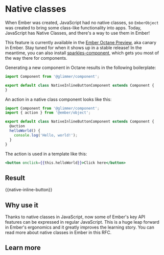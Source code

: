 # Native classes

When Ember was created, JavaScript had no native classes, so `EmberObject` was created to bring some class-like functionality into apps. Today, JavaScript has Native Classes, and there's a way to use them in Ember!

This feature is currently available in the [Ember Octane Preview](https://emberjs.com/editions/octane), aka canary in Ember. Stay tuned for when it shows up in a stable release! In the meantime, you can also install [sparkles-component](), which gets you most of the way there for components.

Generating a new component in Octane results in the following boilerplate:

```js
import Component from '@glimmer/component';

export default class NativeInlineButtonComponent extends Component {
}
```

An action in a native class component looks like this:

```js
import Component from '@glimmer/component';
import { action } from '@ember/object';

export default class NativeInlineButtonComponent extends Component {
  @action
  helloWorld() {
    console.log('Hello, world!');
  }
}
```

The action is used in a template like this:

```hbs
<button onclick={{this.helloWorld}}>Click here</button>
```

## Result

{{native-inline-button}}

## Why use it

Thanks to native classes in JavaScript, now some of Ember's key API features can be expressed in regular JavaScript. This is a huge leap forward in Ember's ergonomics and it greatly improves the learning story. You can read more about native classes in Ember in this RFC.

## Learn more
